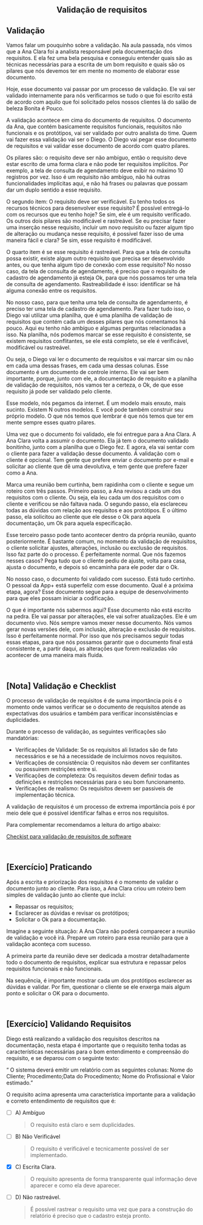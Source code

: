 <div align="center">

  ## Validação de requisitos

</div>

## Validação

Vamos falar um pouquinho sobre a validação. Na aula passada, nós vimos que a Ana Clara foi a analista responsável pela documentação dos requisitos. E ela fez uma bela pesquisa e conseguiu entender quais são as técnicas necessárias para a escrita de um bom requisito e quais são os pilares que nós devemos ter em mente no momento de elaborar esse documento.

Hoje, esse documento vai passar por um processo de validação. Ele vai ser validado internamente para nós verificarmos se tudo o que foi escrito está de acordo com aquilo que foi solicitado pelos nossos clientes lá do salão de beleza Bonita é Pouco.

A validação acontece em cima do documento de requisitos. O documento da Ana, que contém basicamente requisitos funcionais, requisitos não funcionais e os protótipos, vai ser validado por outro analista do time. Quem vai fazer essa validação vai ser o Diego. O Diego vai pegar esse documento de requisitos e vai validar esse documento de acordo com quatro pilares.

Os pilares são: o requisito deve ser não ambíguo, então o requisito deve estar escrito de uma forma clara e não pode ter requisitos implícitos. Por exemplo, a tela de consulta de agendamento deve exibir no máximo 10 registros por vez. Isso é um requisito não ambíguo, não há outras funcionalidades implícitas aqui, e não há frases ou palavras que possam dar um duplo sentido a esse requisito.

O segundo item: O requisito deve ser verificável. Eu tenho todos os recursos técnicos para desenvolver esse requisito? É possível entregá-lo com os recursos que eu tenho hoje? Se sim, ele é um requisito verificado. Os outros dois pilares são modificável e rastreável. Se eu precisar fazer uma inserção nesse requisito, incluir um novo requisito ou fazer algum tipo de alteração ou mudança nesse requisito, é possível fazer isso de uma maneira fácil e clara? Se sim, esse requisito é modificável.

O quarto item é se esse requisito é rastreável. Para que a tela de consulta possa existir, existe algum outro requisito que precisa ser desenvolvido antes, ou que tenha algum tipo de conexão com esse requisito? No nosso caso, da tela de consulta de agendamento, é preciso que o requisito de cadastro de agendamento já esteja Ok, para que nós possamos ter uma tela de consulta de agendamento. Rastreabilidade é isso: identificar se há alguma conexão entre os requisitos.

No nosso caso, para que tenha uma tela de consulta de agendamento, é preciso ter uma tela de cadastro de agendamento. Para fazer tudo isso, o Diego vai utilizar uma planilha, que é uma planilha de validação de requisitos que contém cada um desses pilares que nós comentamos há pouco. Aqui eu tenho não ambíguo e algumas perguntas relacionadas a isso. Na planilha, nós podemos marcar se esse requisito é consistente, se existem requisitos conflitantes, se ele está completo, se ele é verificável, modificável ou rastreável.

Ou seja, o Diego vai ler o documento de requisitos e vai marcar sim ou não em cada uma dessas frases, em cada uma dessas colunas. Esse documento é um documento de controle interno. Ele vai ser bem importante, porque, junto com ele, a documentação de requisito e a planilha de validação de requisitos, nós vamos ter a certeza, o Ok, de que esse requisito já pode ser validado pelo cliente.

Esse modelo, nós pegamos da internet. É um modelo mais enxuto, mais sucinto. Existem N outros modelos. E você pode também construir seu próprio modelo. O que nós temos que lembrar é que nós temos que ter em mente sempre esses quatro pilares.

Uma vez que o documento foi validado, ele foi entregue para a Ana Clara. A Ana Clara volta a assumir o documento. Ela já tem o documento validado bonitinho, junto com a planilha que o Diego fez. E agora, ela vai sentar com o cliente para fazer a validação desse documento. A validação com o cliente é opcional. Tem gente que prefere enviar o documento por e-mail e solicitar ao cliente que dê uma devolutiva, e tem gente que prefere fazer como a Ana.

Marca uma reunião bem curtinha, bem rapidinha com o cliente e segue um roteiro com três passos. Primeiro passo, a Ana revisou a cada um dos requisitos com o cliente. Ou seja, ela leu cada um dos requisitos com o cliente e verificou se não faltava nada. O segundo passo, ela esclareceu todas as dúvidas com relação aos requisitos e aos protótipos. E o último passo, ela solicitou ao cliente que ele desse o Ok para aquela documentação, um Ok para aquela especificação.

Esse terceiro passo pode tanto acontecer dentro da própria reunião, quanto posteriormente. É bastante comum, no momento da validação de requisitos, o cliente solicitar ajustes, alterações, inclusão ou exclusão de requisitos. Isso faz parte do o processo. É perfeitamente normal. Que nós fazemos nesses casos? Pega tudo que o cliente pediu de ajuste, volta para casa, ajusta o documento, e depois só encaminha para ele poder dar o Ok.

No nosso caso, o documento foi validado com sucesso. Está tudo certinho. O pessoal da App+ está superfeliz com esse documento. Qual é a próxima etapa, agora? Esse documento segue para a equipe de desenvolvimento para que eles possam iniciar a codificação.

O que é importante nós sabermos aqui? Esse documento não está escrito na pedra. Ele vai passar por alterações, ele vai sofrer atualizações. Ele é um documento vivo. Nós sempre vamos mexer nesse documento. Nós vamos gerar novas versões dele, com inclusão, alteração e exclusão de requisitos. Isso é perfeitamente normal. Por isso que nós precisamos seguir todas essas etapas, para que nós possamos garantir que o documento final está consistente e, a partir daqui, as alterações que forem realizadas vão acontecer de uma maneira mais fluida.

<br>

## [Nota] Validação e Checklist

O processo de validação de requisitos é de suma importância pois é o momento onde vamos verificar se o documento de requisitos atende as expectativas dos usuários e também para verificar inconsistências e duplicidades.

Durante o processo de validação, as seguintes verificações são mandatórias:
- Verificações de Validade: Se os requisitos ali listados são de fato necessários e se há a necessidade de incluirmos novos requisitos.
- Verificações de consistência: O requisitos não devem ser conflitantes ou possuirem restrições entre si.
- Verificações de completeza: Os requisitos devem definir todas as definições e restrições necessárias para o seu bom funcionamento.
- Verificações de realismo: Os requisitos devem ser passiveis de implementação técnica.

A validação de requisitos é um processo de extrema importância pois é por meio dele que é possivel identificar falhas e erros nos requisitos.

Para complementar recomendamos a leitura do artigo abaixo:

[Checkist para validação de requisitos de software](https://imasters.com.br/devsecops/utilizacao-de-checklist-para-validacao-de-requisitos-de-software)

<br>

## [Exercício] Praticando

Após a escrita e priorização dos requisitos é o momento de validar o documento junto ao cliente. Para isso, a Ana Clara criou um roteiro bem simples de validação junto ao cliente que inclui: 

* Repassar os requisitos; 
* Esclarecer as dúvidas e revisar os protótipos; 
* Solicitar o Ok para a documentação.

Imagine a seguinte situação: A Ana Clara não poderá comparecer a reunião de validação e você irá. Prepare um roteiro para essa reunião para que a validação aconteça com sucesso.

A primeira parte da reunião deve ser dedicada a mostrar detalhadamente todo o documento de requisitos, explicar sua estrutura e repassar pelos requisitos funcionais e não funcionais.

Na sequência, é importante mostrar cada um dos protótipos esclarecer as dúvidas e validar. Por fim, questionar o cliente se ele enxerga mais algum ponto e solicitar o OK para o documento.

<br>

## [Exercício] Validando Requisitos

Diego está realizando a validação dos requisitos descritos na documentação, nesta etapa é importante que o requisito tenha todas as características necessárias para o bom entendimento e compreensão do requisito, e se deparou com o seguinte texto:

“ O sistema deverá emitir um relatório com as seguintes colunas: Nome do Cliente; Procedimento;Data do Procedimento; Nome do Profissional e Valor estimado.”

O requisito acima apresenta uma característica importante para a validação e correto entendimento de requisitos que é:

- [ ] A) Ambíguo
  > O requisito está claro e sem duplicidades.

- [ ] B) Não Verificável
  > O requisito é verificável e tecnicamente possível de ser implementado.

- [x] C) Escrita Clara.
  > O requisito apresenta de forma transparente qual informação deve aparecer e como ela deve aparecer.

- [ ] D) Não rastreável.
  > É possível rastrear o requisito uma vez que para a construção do relatório é preciso que o cadastro esteja pronto.
